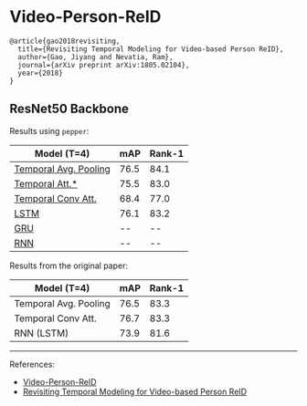 # Video-Person-ReID

```
@article{gao2018revisiting,
  title={Revisiting Temporal Modeling for Video-based Person ReID},
  author={Gao, Jiyang and Nevatia, Ram},
  journal={arXiv preprint arXiv:1805.02104},
  year={2018}
}
```

## ResNet50 Backbone

Results using `pepper`:

| Model (T=4)                                         | mAP  | Rank-1 |
|-----------------------------------------------------|------|--------|
| [Temporal Avg. Pooling](tp_resnet50_b32_t4_mars.py) | 76.5 | 84.1   |
| [Temporal Att.*](ta_resnet50_b32_t4_mars.py)        | 75.5 | 83.0   |
| [Temporal Conv Att.](tca_resnet50_b32_t4_mars.py)   | 68.4 | 77.0   |
| [LSTM](lstm_resnet50_b32_t4_mars.py)                | 76.1 | 83.2   |
| [GRU](gru_resnet50_b32_t4_mars.py)                  | --   | --     |
| [RNN](rnn_resnet50_b32_t4_mars.py)                  | --   | --     |


Results from the original paper:

| Model (T=4)           | mAP  | Rank-1 |
|-----------------------|------|--------|
| Temporal Avg. Pooling | 76.5 | 83.3   |
| Temporal Conv Att.    | 76.7 | 83.3   |
| RNN (LSTM)            | 73.9 | 81.6   |

---

References:
- [Video-Person-ReID](https://github.com/jiyanggao/Video-Person-ReID)
- [Revisiting Temporal Modeling for Video-based Person ReID](https://arxiv.org/pdf/1805.02104.pdf)
